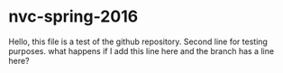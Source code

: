 # nvc-spring-2016
Hello, this file is a test of the github repository. 
Second line for testing purposes.
what happens if I add this line here and the branch has a line here?
